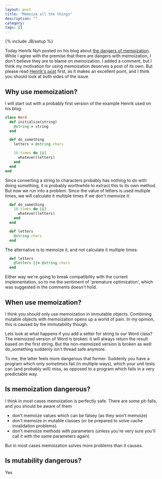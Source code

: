 ```yaml
---
layout: post
title: "Memoize all the things"
description: ""
category:
tags: []
---
```

{% include JB/setup %}

Today Henrik Nyh posted on his blog about [the dangers of memoization](http://thepugautomatic.com/2013/08/memoization-is-a-liability/). While I agree with the premise that there are dangers with memoization, I don't believe they are to blame on memoization. I added a comment, but I think my motivation for using memoization deserves a post of its own. But please read [Henrik's post](http://thepugautomatic.com/2013/08/memoization-is-a-liability/) first, as it makes an excellent point, and I think you should look at both sides of the issue.

## Why use memoization?

I will start out with a probably first version of the example Henrik used on his blog:

``` ruby
class Word
  def initialize(string)
    @string = string
  end

  def do_something
    letters = @string.chars

    10.times do |i|
      whatever(letters)
    end
  end
end
```

Since converting a string to characters probably has nothing to do with doing something, it is probably worthwhile to extract this to its own method. But now we run into a problem. Since the value of letters is used multiple times, we will calculate it multiple times if we don't memoize it:

``` ruby
  def do_something
    10.times do |i|
      whatever(letters)
    end
  end

  def letters
    @string.chars
  end
```

The alternative is to memoize it, and not calculate it multiple times:

``` ruby
  def letters
    @letters ||= @string.chars
  end
```

Either way we're going to break compatibility with the current implementation, so to me the sentiment of 'premature optimization', which was suggested in the comments doesn't hold.

## When use memoization?

I think you should only use memoization in immutable objects. Combining mutable objects with memoization opens up a world of pain. In my opinion, this is caused by the immutability though.

Lets look at what happens if you add a setter for string to our Word class? The memoized version of Word is broken: it will always return the result based on the first string. But the non-memoized version is broken as well: do_something suddenly isn't thread safe anymore.

To me, the latter feels more dangerous that former. Suddenly you have a program which only *sometimes* fail (in multiple ways), which your unit tests can (and probably will) miss, as opposed to a program which fails in a very predictable way.

## Is memoization dangerous?

I think in most cases memoization is perfectly safe. There are some pit-falls, and you should be aware of them

 * don't memoize values which can be falsey (as they won't memoize)
 * don't memoize in mutable classes (or be prepared to solve cache invalidation problems).
 * don't memoize methods with parameters (unless you're very sure you'll call it with the same parameters again)

But in most cases memoization solves more problems than it causes.

## Is mutability dangerous?

Yes
